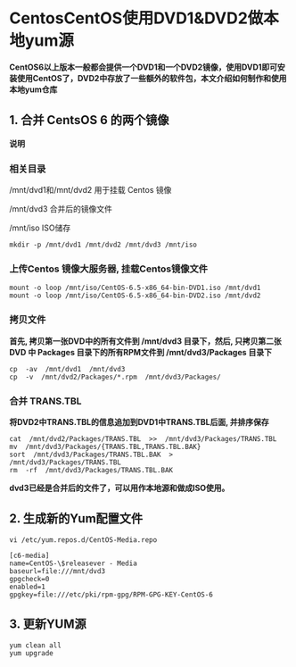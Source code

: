 # CentosCentOS使用DVD1&DVD2做本地yum源
**CentOS6以上版本一般都会提供一个DVD1和一个DVD2镜像，使用DVD1即可安装使用CentOS了，DVD2中存放了一些额外的软件包，本文介绍如何制作和使用本地yum仓库**

## 1. 合并 CentsOS 6 的两个镜像

**说明**
### 相关目录
/mnt/dvd1和/mnt/dvd2 用于挂载 Centos 镜像

/mnt/dvd3 合并后的镜像文件

/mnt/iso ISO储存

``` shll
mkdir -p /mnt/dvd1 /mnt/dvd2 /mnt/dvd3 /mnt/iso
```
### 上传Centos 镜像大服务器, 挂载Centos镜像文件

``` shell
mount -o loop /mnt/iso/CentOS-6.5-x86_64-bin-DVD1.iso /mnt/dvd1
mount -o loop /mnt/iso/CentOS-6.5-x86_64-bin-DVD2.iso /mnt/dvd2

```

### 拷贝文件
**首先, 拷贝第一张DVD中的所有文件到 /mnt/dvd3 目录下，然后, 只拷贝第二张 DVD 中 Packages 目录下的所有RPM文件到  /mnt/dvd3/Packages 目录下**
``` shell
cp  -av  /mnt/dvd1  /mnt/dvd3 
cp  -v  /mnt/dvd2/Packages/*.rpm  /mnt/dvd3/Packages/
```
### 合并 TRANS.TBL
**将DVD2中TRANS.TBL的信息追加到DVD1中TRANS.TBL后面, 并排序保存**

```shell
cat  /mnt/dvd2/Packages/TRANS.TBL  >>  /mnt/dvd3/Packages/TRANS.TBL 
mv  /mnt/dvd3/Packages/{TRANS.TBL,TRANS.TBL.BAK} 
sort  /mnt/dvd3/Packages/TRANS.TBL.BAK  >  /mnt/dvd3/Packages/TRANS.TBL 
rm  -rf  /mnt/dvd3/Packages/TRANS.TBL.BAK
```
**dvd3已经是合并后的文件了，可以用作本地源和做成ISO使用。**

## 2. 生成新的Yum配置文件
``` shell
vi /etc/yum.repos.d/CentOS-Media.repo
```
``` .repo
[c6-media]
name=CentOS-\$releasever - Media
baseurl=file:///mnt/dvd3
gpgcheck=0
enabled=1
gpgkey=file:///etc/pki/rpm-gpg/RPM-GPG-KEY-CentOS-6
```
## 3. 更新YUM源
``` shell
yum clean all
yum upgrade
```